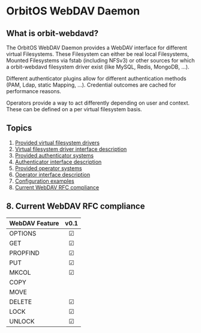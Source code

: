 # OrbitOS WebDAV Daemon
## What is orbit-webdavd?
The OrbitOS WebDAV Daemon provides a WebDAV interface for different virtual Filesystems. These Filesystem can either be real local Filesystems, Mounted Filesystems via fstab (including NFSv3) or other sources for which a orbit-webdavd filesystem driver exist (like MySQL, Redis, MongoDB, ...).

Different authenticator plugins allow for different authentication methods (PAM, Ldap, static Mapping, ...). Credential outcomes are cached for performance reasons.

Operators provide a way to act differently depending on user and context. These can be defined on a per virtual filesystem basis.

## Topics
  1. [Provided virtual filesystem drivers](#1-Provided-virtual-filesystem-drivers)
  2. [Virtual filesystem driver interface description](#2-Virtual-filesystem-driver-interface-description)
  3. [Provided authenticator systems](#3-Provided-authenticator-systems)
  4. [Authenticator interface description](#4-Authenticator-interface-description)
  5. [Provided operator systems](#5-Provided-operator-systems)
  6. [Operator interface description](#6-Operator-interface-description)
  7. [Configuration examples](#7-Configuration-examples)
  8. [Current WebDAV RFC compliance](#8-Current-WebDAV-RFC-compliance)
    
    
  ## 8. Current WebDAV RFC compliance
  | WebDAV Feature          |   v0.1  |
  |-------------------------|:-------:|
  | OPTIONS                 | &#9745; |
  | GET                     | &#9745; |
  | PROPFIND                | &#9745; |
  | PUT                     | &#9745; |
  | MKCOL                   | &#9745; |
  | COPY                    |         |
  | MOVE                    |         |
  | DELETE                  | &#9745; |
  | LOCK                    | &#9745; |
  | UNLOCK                  | &#9745; |
